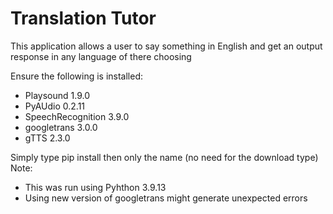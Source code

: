 # Translation Tutor
This application allows a user to say something in English and get an output response in any language of there choosing

Ensure the following is installed:
  - Playsound 1.9.0
  - PyAUdio 0.2.11
  - SpeechRecognition 3.9.0
  - googletrans 3.0.0
  - gTTS 2.3.0

Simply type pip install then only the name (no need for the download type)
Note:
  - This was run using Pyhthon 3.9.13
  - Using new version of googletrans might generate unexpected errors
